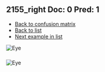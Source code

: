 ## 2155_right Doc: 0 Pred: 1
- [Back to confusion matrix](https://github.com/juliandewit/kaggle_retinopathy/blob/master/matrix.md)
- [Back to list](https://github.com/juliandewit/kaggle_retinopathy/blob/master/lists/01/list.md)
- [Next example in list](https://github.com/juliandewit/kaggle_retinopathy/blob/master/lists/01/21/21565_right.md)

![Eye](https://retinopaty.blob.core.windows.net/size1024/2155_right_0.jpeg)

### 

![Eye]()
